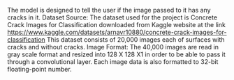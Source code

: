The model is designed to tell the user if the image passed to it has any cracks in it.
Dataset Source:
The dataset used for the project is Concrete Crack Images for Classification downloaded from Kaggle website at the link https://www.kaggle.com/datasets/arnavr10880/concrete-crack-images-for-classification
This dataset consists of 20,000 images each of surfaces with cracks and without cracks.
Image Format:
The 40,000 images are read in gray scale format and resized into 128 X 128 X1 in order to be able to pass it through a convolutional layer. Each image data is also formatted to 32-bit floating-point number.
